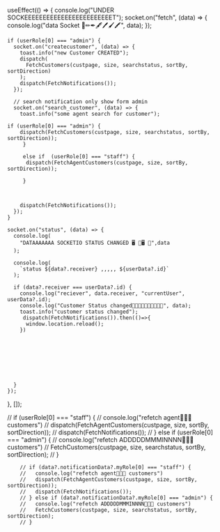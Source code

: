   useEffect(() => {
    console.log("UNDER SOCKEEEEEEEEEEEEEEEEEEEEEEEET");
    socket.on("fetch", (data) => {
      console.log("data Socket 📌✏✒🖋🖊🖌🖍", data);
    });

    if (userRole[0] === "admin") {
      socket.on("createcustomer", (data) => {
        toast.info("new Customer CREATED");
        dispatch(
          FetchCustomers(custpage, size, searchstatus, sortBy, sortDirection)
        );
        dispatch(FetchNotifications());
      });

      // search notification only show form admin
      socket.on("search_customer", (data) => {
        toast.info("some agent search for customer");
        
    if (userRole[0] === "admin") {
        dispatch(FetchCustomers(custpage, size, searchstatus, sortBy, sortDirection));
         }

         else if  (userRole[0] === "staff") {
          dispatch(FetchAgentCustomers(custpage, size, sortBy, sortDirection));

         }



        dispatch(FetchNotifications());
      });
    }

    socket.on("status", (data) => {
      console.log(
        "DATAAAAAAA SOCKETIO STATUS CHANGED 🖥️ 📱🖥️ 📱",data
      );

      console.log(
        `status ${data?.receiver} ,,,,, ${userData?.id}`
      );

      if (data?.receiver === userData?.id) {
        console.log("reciever", data.receiver, "currentUser", userData?.id);
        console.log("Customer Status changed📌📌📌📌📌📌📌📌📌📌", data);
        toast.info("customer status changed");
         dispatch(FetchNotifications()).then(()=>{
          window.location.reload();
        })
        
     


 

      

      }
    });
  }, []);






  // if (userRole[0] === "staff") {
    //       console.log("refetch agent📌📌📌 customers")
    //       dispatch(FetchAgentCustomers(custpage, size, sortBy, sortDirection));
    //       dispatch(FetchNotifications());
    //     } else if (userRole[0] === "admin") {
    //       console.log("refetch ADDDDDMMMINNNN📌📌📌 customers")
    //       FetchCustomers(custpage, size, searchstatus, sortBy, sortDirection);
    //     }



      


        // if (data?.notificationData?.myRole[0] === "staff") {
        //   console.log("refetch agent📌📌📌 customers")
        //   dispatch(FetchAgentCustomers(custpage, size, sortBy, sortDirection));
        //   dispatch(FetchNotifications());
        // } else if (data?.notificationData?.myRole[0] === "admin") {
        //   console.log("refetch ADDDDDMMMINNNN📌📌📌 customers")
        //   FetchCustomers(custpage, size, searchstatus, sortBy, sortDirection);
        // }

